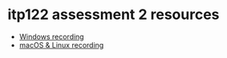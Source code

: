 # itp122 assessment 2 resources

- [Windows recording](https://htmlpreview.github.io/?https://github.com/tabreturn/torrens-resources/blob/main/itp122/recording-windows.html)
- [macOS & Linux recording](https://htmlpreview.github.io/?https://github.com/tabreturn/torrens-resources/blob/main/itp122/recording-macoslinux.html)
